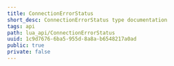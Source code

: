 ```yaml
---
title: ConnectionErrorStatus
short_desc: ConnectionErrorStatus type documentation
tags: api
path: lua_api/ConnectionErrorStatus
uuid: 1c9d7676-6ba5-955d-8a8a-b6548217a0ad
public: true
private: false
---
```





